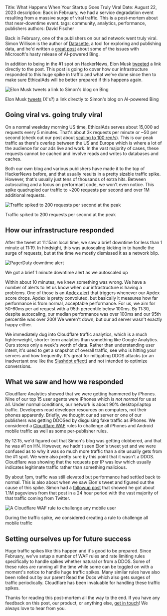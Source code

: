 Title: What Happens When Your Startup Goes Truly Viral
Date: August 22, 2023
description: Back in February, we had a service degradation event resulting from a massive surge of viral traffic. This is a post-mortem about that near-downtime event.
tags: community, analytics, performance, publishers
authors: David Fischer


Back in February, one of the publishers on our ad network went truly viral.
Simon Willison is the author of [Datasette](https://datasette.io/),
a tool for exploring and publishing data,
and he'd written a [great post](https://simonwillison.net/2023/Feb/15/bing/)
about some of the issues with Microsoft's hasty release of AI-powered Bing.

In addition to being in the #1 spot on HackerNews,
Elon Musk [tweeted](https://twitter.com/elonmusk/status/1625936009841213440) a link directly to the post.
This post is going to cover how our infrastructure responded to this huge spike in traffic
and what we've done since then to make sure EthicalAds will be better prepared if this happens again.

<div class="postimage text-center">
  <img class="w-75 shadow-lg" src="{static}../images/posts/2023-musk-tweet-bing.png" alt="Elon Musk tweets a link to Simon's blog on Bing">
  <p>Elon Musk <a href="https://twitter.com/elonmusk/status/1625936009841213440">tweets</a> (X's?) a link directly to Simon's blog on AI-powered Bing</p>
</div>


## Going viral vs. going truly viral

On a normal weekday morning US time, EthicalAds serves about 15,000 ad requests every 5 minutes.
That's about 3k requests per minute or ~50 per second
(check out our post about [scaling to 100 req/s]({filename}../posts/2021-hundred-requests-per-second-with-django.md)).
This is our peak traffic as there's overlap between the US and Europe
which is where a lot of the audience for our ads live and work.
In the vast majority of cases, these requests cannot be cached
and involve reads and writes to databases and caches.

Both our own blog and various publishers have made it to the top of HackerNews before,
and that usually results in a pretty sizable traffic spike.
However, that's usually just tens of thousands of extra hits.
Between autoscaling and a focus on performant code, we won't even notice.
This spike quadrupled our traffic to ~200 requests per second
and over 1M additional requests.

<div class="postimage text-center">
  <img class="w-75 shadow-lg" src="{static}../images/posts/2023-cf-traffic-spike.png" alt="Traffic spiked to 200 requests per second at the peak">
  <p>Traffic spiked to 200 requests per second at the peak</p>
</div>


## How our infrastructure responded

After the tweet at 11:15am local time, we saw a brief downtime for less than 1 minute at 11:19.
In hindsight, this was autoscaling kicking in to handle the surge of requests,
but at the time we mostly dismissed it as a network blip.

<div class="postimage text-center">
  <img class="w-75 shadow-lg" src="{static}../images/posts/2023-pagerduty-downtime-alert.png" alt="PagerDuty downtime alert">
  <p>We got a brief 1 minute downtime alert as we autoscaled up</p>
</div>

Within about 10 minutes, we knew something was wrong.
We have a number of alerts to let us know when our infrastructure is having a problems.
One of those is an [Apdex alert](https://en.wikipedia.org/wiki/Apdex)
that triggers whenever our Apdex score drops.
Apdex is pretty convoluted, but basically it measures how far performance is from normal, acceptable performance.
For us, we aim for 50-60ms per ad request with a 95th percentile below 100ms.
By 11:30, despite autoscaling, our median performance was over 100ms and our 95th percentile was over 200!
We weren't down, but our ad server wasn't exactly happy either.

We immediately dug into Cloudflare traffic analytics,
which is a much lighterweight, shorter term analytics than something like Google Analytics.
Ours stores only a week's worth of data.
Rather than understanding user intent, it's used to get a snapshot of overall
traffic, see who is hitting your servers and how frequently.
It's great for mitigating DDOS attacks
(or an inadvertant one like the [Slashdot effect](https://en.wikipedia.org/wiki/Slashdot_effect))
and not intended to optimize conversions.


## What we saw and how we responded

Cloudflare Analytics showed that we were getting hammered by iPhones.
Nine of our top 15 user agents were iPhones which is *not normal* for us at all.
Under normal conditions, our network is about 90% desktop/laptop traffic.
Developers read developer resources on computers, not their phones apparently.
Briefly, we thought our ad server or one of our publishers was getting DDOSed
by disguising fake traffic as iPhones.
We considered a [Cloudflare WAF](https://www.cloudflare.com/application-services/products/waf/) rules
to challenge all iPhones and Android mobile traffic as well as some per-publisher rules.

By 12:15, we'd figured out that Simon's blog was getting clobbered,
and that he was #1 on HN.
However, we hadn't seen Elon's tweet yet and we were confused as to why it was so much more traffic than a site usually gets from the #1 spot.
We were also pretty sure by this point that it wasn't a DDOS.
Cloudflare was showing that the requests per IP was low
which usually indicates legitimate traffic rather than something malicious.

By about 1pm, traffic was still elevated but performance had settled back to normal.
This is also about when we saw Elon's tweet and figured out the cause of this spike.
Simon had a [followup post](https://simonwillison.net/2023/Feb/17/analytics/)
that showed he got about 1.1M pageviews from that post in a 24 hour period
with the vast majority of that traffic coming from Twitter.

<div class="postimage text-center">
  <img class="w-75 shadow-lg" src="{static}../images/posts/2023-cloudflare-waf-challenge-phones.png" alt="A Cloudflare WAF rule to challenge any mobile user">
  <p>During the traffic spike, we considered creating a rule to challenge all mobile traffic</p>
</div>


## Setting ourselves up for future success

Huge traffic spikes like this happen and it's good to be prepared.
Since February, we've setup a number of WAF rules
and rate limiting rules specifically to handle spikes whether natural or from a DDOS.
Some of these rules are running all the time
while some can be toggled on with a moment's notice to handle huge traffic spikes.
Many similar rules have also been rolled out by our parent Read the Docs
which also gets surges of traffic periodically.
Cloudflare has been invaluable for handling these traffic spikes.

Thanks for reading this post-mortem all the way to the end.
If you have any feedback on this post, our product, or anything else,
[get in touch]({filename}../pages/contact.md)!
We always love to hear from you.
